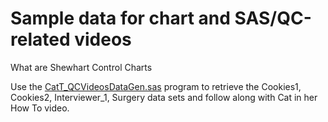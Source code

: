 # Sample data for chart and SAS/QC-related videos 

What are Shewhart Control Charts

Use the [CatT_QCVideosDataGen.sas](CatT_QCVideosDataGen.sas) program to retrieve the Cookies1, Cookies2, Interviewer_1, Surgery data sets and follow along with Cat in her How To video.
